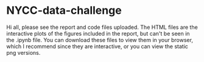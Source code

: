 # NYCC-data-challenge

Hi all, please see the report and code files uploaded. The HTML files are the interactive plots of the figures included in the report, but can't be seen in the .ipynb file. You can download these files to view them in your browser, which I recommend since they are interactive, or you can view the static png versions.
